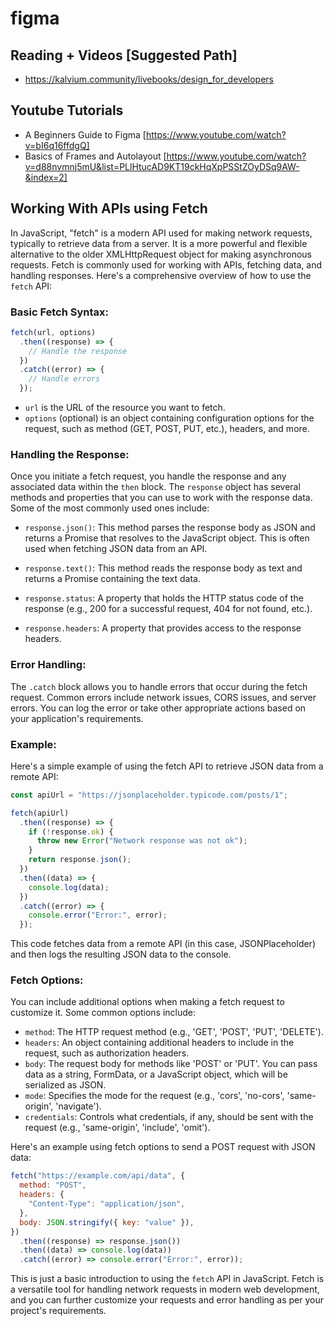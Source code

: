 # figma

## Reading + Videos [Suggested Path]

- https://kalvium.community/livebooks/design_for_developers

## Youtube Tutorials

- A Beginners Guide to Figma [https://www.youtube.com/watch?v=bI6q16ffdgQ]
- Basics of Frames and Autolayout [https://www.youtube.com/watch?v=d88nvmnj5mU&list=PLlHtucAD9KT19ckHqXpPSStZOyDSq9AW-&index=2]

## Working With APIs using Fetch

In JavaScript, "fetch" is a modern API used for making network requests, typically to retrieve data from a server. It is a more powerful and flexible alternative to the older XMLHttpRequest object for making asynchronous requests. Fetch is commonly used for working with APIs, fetching data, and handling responses. Here's a comprehensive overview of how to use the `fetch` API:

### Basic Fetch Syntax:

```javascript
fetch(url, options)
  .then((response) => {
    // Handle the response
  })
  .catch((error) => {
    // Handle errors
  });
```

- `url` is the URL of the resource you want to fetch.
- `options` (optional) is an object containing configuration options for the request, such as method (GET, POST, PUT, etc.), headers, and more.

### Handling the Response:

Once you initiate a fetch request, you handle the response and any associated data within the `then` block. The `response` object has several methods and properties that you can use to work with the response data. Some of the most commonly used ones include:

- `response.json()`: This method parses the response body as JSON and returns a Promise that resolves to the JavaScript object. This is often used when fetching JSON data from an API.

- `response.text()`: This method reads the response body as text and returns a Promise containing the text data.

- `response.status`: A property that holds the HTTP status code of the response (e.g., 200 for a successful request, 404 for not found, etc.).

- `response.headers`: A property that provides access to the response headers.

### Error Handling:

The `.catch` block allows you to handle errors that occur during the fetch request. Common errors include network issues, CORS issues, and server errors. You can log the error or take other appropriate actions based on your application's requirements.

### Example:

Here's a simple example of using the fetch API to retrieve JSON data from a remote API:

```javascript
const apiUrl = "https://jsonplaceholder.typicode.com/posts/1";

fetch(apiUrl)
  .then((response) => {
    if (!response.ok) {
      throw new Error("Network response was not ok");
    }
    return response.json();
  })
  .then((data) => {
    console.log(data);
  })
  .catch((error) => {
    console.error("Error:", error);
  });
```

This code fetches data from a remote API (in this case, JSONPlaceholder) and then logs the resulting JSON data to the console.

### Fetch Options:

You can include additional options when making a fetch request to customize it. Some common options include:

- `method`: The HTTP request method (e.g., 'GET', 'POST', 'PUT', 'DELETE').
- `headers`: An object containing additional headers to include in the request, such as authorization headers.
- `body`: The request body for methods like 'POST' or 'PUT'. You can pass data as a string, FormData, or a JavaScript object, which will be serialized as JSON.
- `mode`: Specifies the mode for the request (e.g., 'cors', 'no-cors', 'same-origin', 'navigate').
- `credentials`: Controls what credentials, if any, should be sent with the request (e.g., 'same-origin', 'include', 'omit').

Here's an example using fetch options to send a POST request with JSON data:

```javascript
fetch("https://example.com/api/data", {
  method: "POST",
  headers: {
    "Content-Type": "application/json",
  },
  body: JSON.stringify({ key: "value" }),
})
  .then((response) => response.json())
  .then((data) => console.log(data))
  .catch((error) => console.error("Error:", error));
```

This is just a basic introduction to using the `fetch` API in JavaScript. Fetch is a versatile tool for handling network requests in modern web development, and you can further customize your requests and error handling as per your project's requirements.
